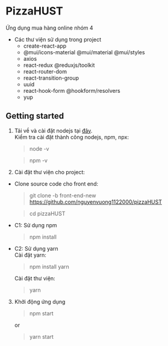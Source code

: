 # PizzaHUST
Ứng dụng mua hàng online nhóm 4
- Các thư viện sử dụng trong project
  - create-react-app
  - @mui/icons-material @mui/material @mui/styles
  - axios
  - react-redux @reduxjs/toolkit
  - react-router-dom
  - react-transition-group
  - uuid
  - react-hook-form @hookform/resolvers
  - yup

## Getting started
1. Tải về và cài đặt nodejs tại [đây](https://nodejs.org/dist/v16.13.2/node-v16.13.2-x64.msi).\
   Kiểm tra cài đặt thành công nodejs, npm, npx:
   >node -v
   
   >npm -v

2. Cài đặt thư viện cho project:
 - Clone source code cho front end:
   >git clone -b front-end-new https://github.com/nguyenvuong1122000/pizzaHUST

    > cd pizzaHUST
 - C1: Sử dụng npm
    >npm install
 - C2: Sử dụng yarn\
   Cài đặt yarn:
   >npm install yarn

   Cài đặt thư viện:
   >yarn
3. Khởi động ứng dụng
   > npm start

    or
   > yarn start


